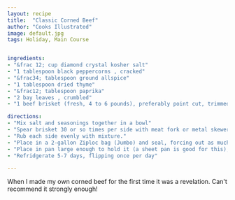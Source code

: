 ```yaml
---
layout: recipe
title:  "Classic Corned Beef"
author: "Cooks Illustrated"
image: default.jpg
tags: Holiday, Main Course


ingredients:
- "&frac 12; cup diamond crystal kosher salt"
- "1 tablespoon black peppercorns , cracked"
- "&frac34; tablespoon ground allspice"
- "1 tablespoon dried thyme"
- "&frac12; tablespoon paprika"
- "2 bay leaves , crumbled"
- "1 beef brisket (fresh, 4 to 6 pounds), preferably point cut, trimmed of excess fat, rinsed and patted dry"

directions:
- "Mix salt and seasonings together in a bowl"
- "Spear brisket 30 or so times per side with meat fork or metal skewer"
- "Rub each side evenly with mixture."
- "Place in a 2-gallon Ziploc bag (Jumbo) and seal, forcing out as much air as possible"
- "Place in pan large enough to hold it (a sheet pan is good for this), cover with a second, similar sized pan, and weight down with bricks or cans."
- "Refridgerate 5-7 days, flipping once per day"

---
```


When I made my own corned beef for the first time it was a revelation.  Can't recommend it strongly enough!
